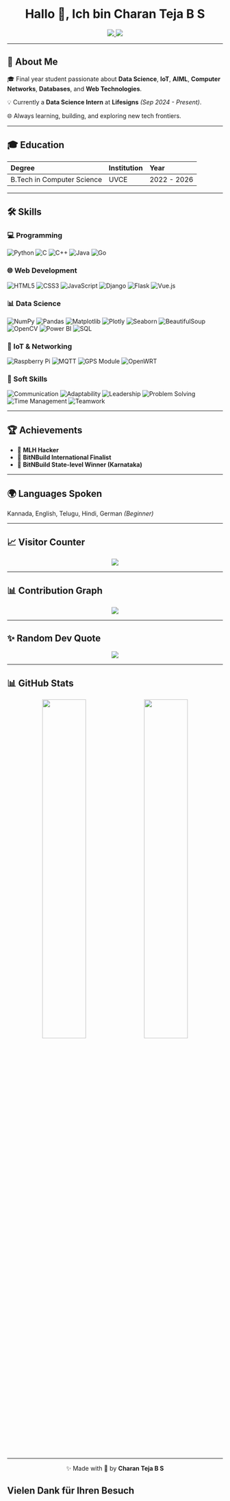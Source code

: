 <h1 align="center">Hallo 👋, Ich bin Charan Teja B S</h1>

<p align="center">
  <a href="https://charanteja.co/" target="_blank">
    <img src="https://img.shields.io/badge/-Website-000000?style=for-the-badge&logo=google-chrome&logoColor=white">
  </a>
  <a href="https://www.linkedin.com/in/charan-teja-6b1a4026a/" target="_blank">
    <img src="https://img.shields.io/badge/-LinkedIn-0A66C2?style=for-the-badge&logo=linkedin&logoColor=white">
  </a>
</p>

---

## 📌 About Me

🎓 Final year student passionate about **Data Science**, **IoT**, **AIML**, **Computer Networks**, **Databases**, and **Web Technologies**.

💡 Currently a **Data Science Intern** at **Lifesigns** *(Sep 2024 - Present)*.

🌐 Always learning, building, and exploring new tech frontiers.

---

## 🎓 Education

| Degree               | Institution | Year        |
|:--------------------|:------------|:------------|
| B.Tech in Computer Science | UVCE        | 2022 - 2026 |

---

## 🛠️ Skills

### 💻 Programming

![Python](https://img.shields.io/badge/-Python-3776AB?logo=python&logoColor=white&style=for-the-badge)
![C](https://img.shields.io/badge/-C-00599C?logo=c&logoColor=white&style=for-the-badge)
![C++](https://img.shields.io/badge/-C++-00599C?logo=cplusplus&logoColor=white&style=for-the-badge)
![Java](https://img.shields.io/badge/-Java-007396?logo=java&logoColor=white&style=for-the-badge)
![Go](https://img.shields.io/badge/-Go-00ADD8?logo=go&logoColor=white&style=for-the-badge)

### 🌐 Web Development

![HTML5](https://img.shields.io/badge/-HTML5-E34F26?logo=html5&logoColor=white&style=for-the-badge)
![CSS3](https://img.shields.io/badge/-CSS3-1572B6?logo=css3&logoColor=white&style=for-the-badge)
![JavaScript](https://img.shields.io/badge/-JavaScript-F7DF1E?logo=javascript&logoColor=black&style=for-the-badge)
![Django](https://img.shields.io/badge/-Django-092E20?logo=django&logoColor=white&style=for-the-badge)
![Flask](https://img.shields.io/badge/-Flask-000000?logo=flask&logoColor=white&style=for-the-badge)
![Vue.js](https://img.shields.io/badge/-Vue.js-4FC08D?logo=vue.js&logoColor=white&style=for-the-badge)

### 📊 Data Science

![NumPy](https://img.shields.io/badge/-NumPy-013243?logo=numpy&logoColor=white&style=for-the-badge)
![Pandas](https://img.shields.io/badge/-Pandas-150458?logo=pandas&logoColor=white&style=for-the-badge)
![Matplotlib](https://img.shields.io/badge/-Matplotlib-11557C?logo=matplotlib&logoColor=white&style=for-the-badge)
![Plotly](https://img.shields.io/badge/-Plotly-3F4F75?logo=plotly&logoColor=white&style=for-the-badge)
![Seaborn](https://img.shields.io/badge/-Seaborn-3776AB?style=for-the-badge)
![BeautifulSoup](https://img.shields.io/badge/-BeautifulSoup-000000?style=for-the-badge)
![OpenCV](https://img.shields.io/badge/-OpenCV-5C3EE8?logo=opencv&logoColor=white&style=for-the-badge)
![Power BI](https://img.shields.io/badge/-Power%20BI-F2C811?logo=powerbi&logoColor=black&style=for-the-badge)
![SQL](https://img.shields.io/badge/-SQL-4479A1?logo=mysql&logoColor=white&style=for-the-badge)

### 📡 IoT & Networking

![Raspberry Pi](https://img.shields.io/badge/-Raspberry%20Pi-C51A4A?logo=raspberrypi&logoColor=white&style=for-the-badge)
![MQTT](https://img.shields.io/badge/-MQTT-660066?style=for-the-badge)
![GPS Module](https://img.shields.io/badge/-GPS%20Module-000000?style=for-the-badge)
![OpenWRT](https://img.shields.io/badge/-OpenWRT-003366?style=for-the-badge)

### 🧠 Soft Skills

![Communication](https://img.shields.io/badge/-Communication-00C897?style=for-the-badge)
![Adaptability](https://img.shields.io/badge/-Adaptability-FFC300?style=for-the-badge)
![Leadership](https://img.shields.io/badge/-Leadership-28A745?style=for-the-badge)
![Problem Solving](https://img.shields.io/badge/-Problem%20Solving-FF5733?style=for-the-badge)
![Time Management](https://img.shields.io/badge/-Time%20Management-6F42C1?style=for-the-badge)
![Teamwork](https://img.shields.io/badge/-Teamwork-007BFF?style=for-the-badge)

---

## 🏆 Achievements

- 🥇 **MLH Hacker**
- 🥈 **BitNBuild International Finalist**
- 🥇 **BitNBuild State-level Winner (Karnataka)**

---

## 🌍 Languages Spoken

Kannada, English, Telugu, Hindi, German *(Beginner)*

---

## 📈 Visitor Counter

<p align="center">
  <img src="https://komarev.com/ghpvc/?username=CharanTeja-BS&style=for-the-badge">
</p>

---

## 📊 Contribution Graph

<p align="center">
  <img src="https://github-readme-activity-graph.vercel.app/graph?username=CharanTeja-BS&theme=react-dark&bg_color=0D1117">
</p>

---

## ✨ Random Dev Quote

<p align="center">
  <img src="https://quotes-github-readme.vercel.app/api?type=horizontal&theme=radical">
</p>

---

## 📊 GitHub Stats

<p align="center">
  <img src="https://github-readme-stats.vercel.app/api?username=CharanTeja-BS&show_icons=true&theme=radical" width="45%" />
  &nbsp;
  <img src="https://github-readme-stats.vercel.app/api/top-langs/?username=CharanTeja-BS&layout=compact&theme=radical" width="45%" />
</p>

---

<p align="center">✨ Made with 💜 by <strong>Charan Teja B S</strong></p>
<h2>Vielen Dank für Ihren Besuch</h2>
